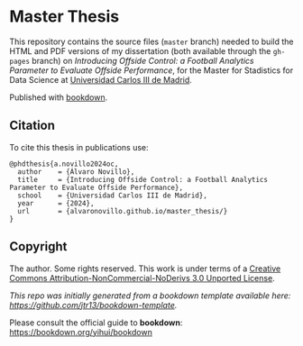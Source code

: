 # Master Thesis

This repository contains the source files (`master` branch) needed to build the HTML and PDF versions of my dissertation (both available through the `gh-pages` branch) on *Introducing Offside Control: a Football Analytics Parameter to Evaluate Offside Performance*,  for the Master for Stadistics for Data Science at [Universidad Carlos III de Madrid](https://www.uc3m.es).

Published with [bookdown](https://github.com/rstudio/bookdown).

## Citation

To cite this thesis in publications use:

```
@phdthesis{a.novillo2024oc,
  author    = {Álvaro Novillo},
  title     = {Introducing Offside Control: a Football Analytics Parameter to Evaluate Offside Performance},
  school    = {Universidad Carlos III de Madrid},
  year      = {2024},
  url       = {alvaronovillo.github.io/master_thesis/}
}
```

## Copyright

The author. Some rights reserved. This work is under terms of a [Creative Commons Attribution-NonCommercial-NoDerivs 3.0 Unported License](http://creativecommons.org/licenses/by-nc-nd/3.0).


*This repo was initially generated from a bookdown template available here: https://github.com/jtr13/bookdown-template.*


Please consult the official guide to **bookdown**: https://bookdown.org/yihui/bookdown

